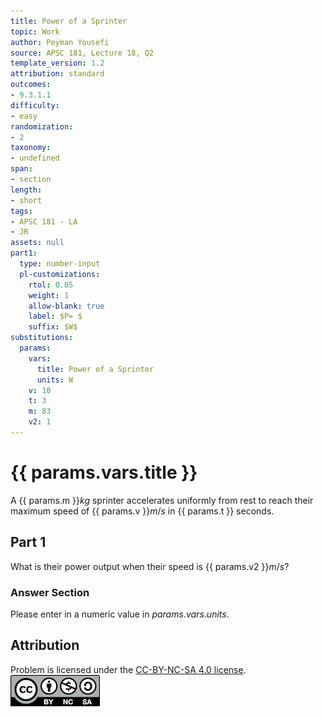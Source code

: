 ```yaml
---
title: Power of a Sprinter
topic: Work
author: Peyman Yousefi
source: APSC 181, Lecture 18, Q2
template_version: 1.2
attribution: standard
outcomes:
- 9.3.1.1
difficulty:
- easy
randomization:
- 2
taxonomy:
- undefined
span:
- section
length:
- short
tags:
- APSC 181 - LA
- JR
assets: null
part1:
  type: number-input
  pl-customizations:
    rtol: 0.05
    weight: 1
    allow-blank: true
    label: $P= $
    suffix: $W$
substitutions:
  params:
    vars:
      title: Power of a Sprinter
      units: W
    v: 10
    t: 3
    m: 83
    v2: 1
---
```

# {{ params.vars.title }}
A {{ params.m }}$kg$ sprinter accelerates uniformly from rest to reach their maximum speed of {{ params.v }}$m/s$ in {{ params.t }} seconds.

## Part 1

What is their power output when their speed is {{ params.v2 }}$m/s$?

### Answer Section

Please enter in a numeric value in ${{ params.vars.units }}$.

## Attribution

Problem is licensed under the [CC-BY-NC-SA 4.0 license](https://creativecommons.org/licenses/by-nc-sa/4.0/).<br> ![The Creative Commons 4.0 license requiring attribution-BY, non-commercial-NC, and share-alike-SA license.](https://raw.githubusercontent.com/firasm/bits/master/by-nc-sa.png)